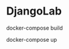 # DjangoLab

[//]: # (Build docker containers )
docker-compose build

[//]: # (to start project run)
docker-compose up
